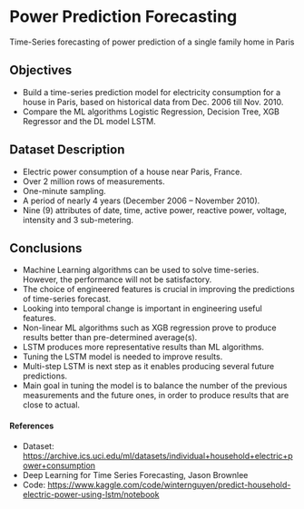 # Power Prediction Forecasting
Time-Series forecasting of power prediction of a single family home in Paris

## Objectives

- Build a time-series prediction model for electricity consumption for a house in Paris, based on historical data from Dec. 2006 till Nov. 2010.
- Compare the ML algorithms Logistic Regression, Decision Tree, XGB Regressor and the DL model LSTM.

## Dataset Description

- Electric power consumption of a house near Paris, France.
- Over 2 million rows of measurements.
- One-minute sampling.
- A period of nearly 4 years (December 2006 – November 2010).
- Nine (9) attributes of date, time, active power, reactive power, voltage, intensity and 3 sub-metering.

## Conclusions

- Machine Learning algorithms can be used to solve time-series. However, the performance will not be satisfactory.
- The choice of engineered features is crucial in improving the predictions of time-series forecast.
- Looking into temporal change is important in engineering useful features.
- Non-linear ML algorithms such as  XGB regression prove to produce results better than pre-determined average(s).
- LSTM produces more representative results than ML algorithms.
- Tuning the LSTM model is needed to improve results.
- Multi-step LSTM is next step as it enables producing several future predictions.
- Main goal in tuning the model is to balance the number of the previous measurements and the future ones, in order to produce results that are close to actual.

#### References
- Dataset:
	https://archive.ics.uci.edu/ml/datasets/individual+household+electric+power+consumption
- Deep Learning for Time Series Forecasting, Jason Brownlee
- Code: 
	https://www.kaggle.com/code/winternguyen/predict-household-electric-power-using-lstm/notebook

